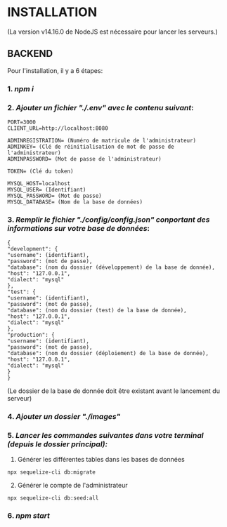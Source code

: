# INSTALLATION

(La version v14.16.0 de NodeJS est nécessaire pour lancer les serveurs.)

## BACKEND

Pour l'installation, il y a 6 étapes:

### 1. _npm i_

### 2. _Ajouter un fichier "**./.env**" avec le contenu suivant_:

```
PORT=3000
CLIENT_URL=http://localhost:8080

ADMINREGISTRATION= (Numéro de matricule de l'administrateur)
ADMINKEY= (Clé de réinitialisation de mot de passe de l'administrateur)
ADMINPASSWORD= (Mot de passe de l'administrateur)

TOKEN= (Clé du token)

MYSQL_HOST=localhost
MYSQL_USER= (Identifiant)
MYSQL_PASSWORD= (Mot de passe)
MYSQL_DATABASE= (Nom de la base de données)
```

### 3. _Remplir le fichier "**./config/config.json**" conportant des informations sur votre base de données_:

```
{
"development": {
"username": (identifiant),
"password": (mot de passe),
"database": (nom du dossier (développement) de la base de donnée),
"host": "127.0.0.1",
"dialect": "mysql"
},
"test": {
"username": (identifiant),
"password": (mot de passe),
"database": (nom du dossier (test) de la base de donnée),
"host": "127.0.0.1",
"dialect": "mysql"
},
"production": {
"username": (identifiant),
"password": (mot de passe),
"database": (nom du dossier (déploiement) de la base de donnée),
"host": "127.0.0.1",
"dialect": "mysql"
}
}
```

(Le dossier de la base de donnée doit être existant avant le lancement du serveur)

### 4. _Ajouter un dossier "**./images**"_

### 5. _Lancer les commandes suivantes dans votre terminal (depuis le dossier principal):_

1. Générer les différentes tables dans les bases de données

```
npx sequelize-cli db:migrate
```

2. Générer le compte de l'administrateur

```
npx sequelize-cli db:seed:all
```

### 6. _npm start_
